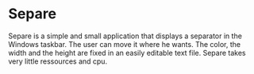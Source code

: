 # Separe
Separe is a simple and small application that displays a separator in the Windows taskbar. The user can move it where he wants. The color, the width and the height are fixed in an easily editable text file. Separe takes very little ressources and cpu.
